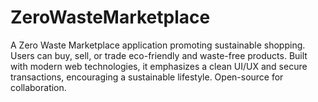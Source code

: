 # ZeroWasteMarketplace
A Zero Waste Marketplace application promoting sustainable shopping. Users can buy, sell, or trade eco-friendly and waste-free products. Built with modern web technologies, it emphasizes a clean UI/UX and secure transactions, encouraging a sustainable lifestyle. Open-source for collaboration.

